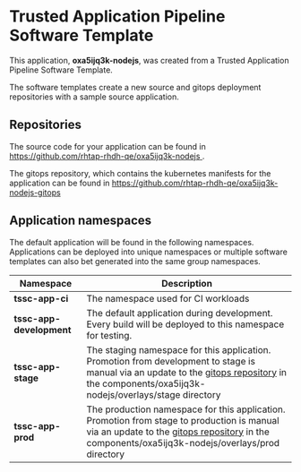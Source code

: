 # Trusted Application Pipeline Software Template

This application, **oxa5ijq3k-nodejs**, was created from a Trusted Application Pipeline Software Template.

The software templates create a new source and gitops deployment repositories with a sample source application. 

## Repositories

The source code for your application can be found in [https://github.com/rhtap-rhdh-qe/oxa5ijq3k-nodejs ](https://github.com/rhtap-rhdh-qe/oxa5ijq3k-nodejs ).
 
The gitops repository, which contains the kubernetes manifests for the application can be found in 
[https://github.com/rhtap-rhdh-qe/oxa5ijq3k-nodejs-gitops ](https://github.com/rhtap-rhdh-qe/oxa5ijq3k-nodejs-gitops ) 

## Application namespaces 

The default application will be found in the following namespaces. Applications can be deployed into unique namespaces or multiple software templates can also bet generated into the same group namespaces.  

|  Namespace   |  Description   |  
| -------- | -------- |
| **tssc-app-ci** | The namespace used for CI workloads |
| **tssc-app-development** | The default application during development. Every build will be deployed to this namespace for testing. |
| **tssc-app-stage** | The staging namespace for this application. Promotion from development to stage is manual via an update to the [gitops repository](https://github.com/rhtap-rhdh-qe/oxa5ijq3k-nodejs-gitops ) in the components/oxa5ijq3k-nodejs/overlays/stage directory |
| **tssc-app-prod** | The production namespace for this application. Promotion from stage to production is manual via an update to the [gitops repository](https://github.com/rhtap-rhdh-qe/oxa5ijq3k-nodejs-gitops ) in the components/oxa5ijq3k-nodejs/overlays/prod directory |